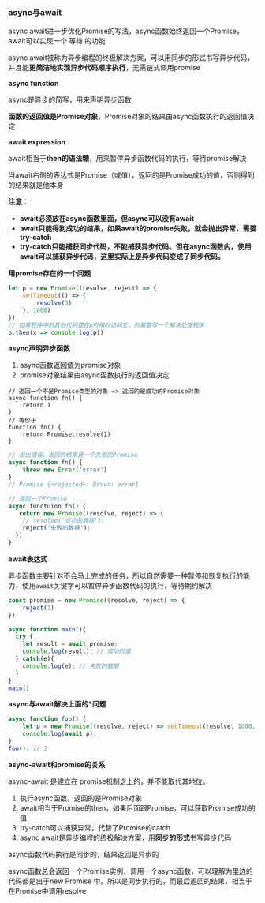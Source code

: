 ### async与await

async await进一步优化Promise的写法，async函数始终返回一个Promise，await可以实现一个 等待 的功能

async await被称为异步编程的终极解决方案，可以用同步的形式书写异步代码，并且能**更简洁地实现异步代码顺序执行**，无需链式调用promise



**async function**

async是异步的简写，用来声明异步函数

**函数的返回值是Promise对象**，Promise对象的结果由async函数执行的返回值决定



**await expression**

await相当于**then的语法糖**，用来暂停异步函数代码的执行，等待promise解决

当await右侧的表达式是Promise（或值），返回的是Promise成功的值，否则得到的结果就是他本身

**注意**：

+ **await必须放在async函数里面，但async可以没有await**
+ **await只能得到成功的结果，如果await的promise失败，就会抛出异常，需要try-catch**
+ **try-catch只能捕获同步代码，不能捕获异步代码。但在async函数内，使用await可以捕获异步代码，这里实际上是异步代码变成了同步代码。**



**用promise存在的一个问题**

~~~js
let p = new Promise((resolve, reject) => {
    setTimeout(() => {
        resolve(3)
    }, 1000)
})
// 如果程序中的其他代码要在p可用时访问它，则需要写一个解决处理程序
p.then(x => console.log(p))
~~~



**async声明异步函数**

1. async函数返回值为promise对象
2. promise对象结果由async函数执行的返回值决定

~~~Js
// 返回一个不是Promise类型的对象 => 返回的是成功的Promise对象
async function fn() {
    return 1
}
// 等价于
function fn() {
    return Promise.resolve(1)
}
~~~

~~~js
// 抛出错误，返回的结果是一个失败的Promise
async function fn() {
    throw new Error('error')
}
// Promise {<rejected>: Error: error}
~~~

~~~js
// 返回一个Promise
async functuion fn() {
   return new Promise((resolve, reject) => {
    // resolve('成功的数据');
    reject('失败的数据');
  })
}
~~~

**await表达式**

异步函数主要针对不会马上完成的任务，所以自然需要一种暂停和恢复执行的能力，使用`await`关键字可以暂停异步函数代码的执行，等待期约解决

~~~js
const promise = new Promise((resolve, reject) => {
    reject(1)
})

async function main(){
  try {
    let result = await promise;
    console.log(result); // 成功的值
  } catch(e){
    console.log(e); // 失败的数据
  }
}
main() 
~~~

**async与await解决上面的*问题**

~~~js
async function foo() {
	let p = new Promise((resolve, reject) => setTimeout(resolve, 1000, 3));
	console.log(await p);
}
foo(); // 3
~~~



**async-await和promise的关系**

async-await 是建立在 promise机制之上的，并不能取代其地位。

1. 执行async函数，返回的是Promise对象
2. await相当于Promise的then，如果后面跟Promise，可以获取Promise成功的值
3. try-catch可以捕获异常，代替了Promise的catch
4. async await是异步编程的终极解决方案，用**同步的形式**书写异步代码

async函数代码执行是同步的，结果返回是异步的

async函数总会返回一个Promise实例，调用一个async函数，可以理解为里边的代码都是出于new Promise 中。所以是同步执行的，而最后返回的结果，相当于在Promise中调用resolve

